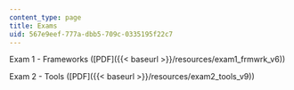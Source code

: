 ```yaml
---
content_type: page
title: Exams
uid: 567e9eef-777a-dbb5-709c-0335195f22c7
---
```


Exam 1 - Frameworks ([PDF]({{< baseurl >}}/resources/exam1_frmwrk_v6))

Exam 2 - Tools ([PDF]({{< baseurl >}}/resources/exam2_tools_v9))